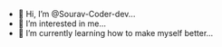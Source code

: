 - 👋 Hi, I’m @Sourav-Coder-dev...
- 👀 I’m interested in me...
- 🌱 I’m currently learning how to make myself better...
